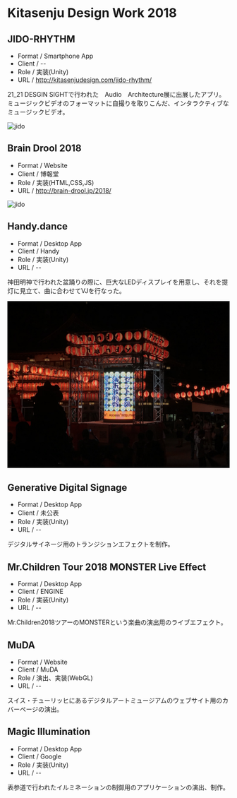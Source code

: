 # Kitasenju Design Work 2018


## JIDO-RHYTHM

* Format / Smartphone App
* Client / --
* Role / 実装(Unity)
* URL / http://kitasenjudesign.com/jido-rhythm/

21_21 DESGIN SIGHTで行われた　Audio　Architecture展に出展したアプリ。
ミュージックビデオのフォーマットに自撮りを取りこんだ、インタラクティブなミュージックビデオ。

![jido](https://kitasenjudesign.github.io/img/jidorhythm3.gif)


## Brain Drool 2018

* Format / Website
* Client / 博報堂
* Role / 実装(HTML,CSS,JS)
* URL / http://brain-drool.jp/2018/

![jido](https://kitasenjudesign.github.io/img/braindrool.jpg)


## Handy.dance

* Format / Desktop App
* Client / Handy
* Role / 実装(Unity)
* URL / --

神田明神で行われた盆踊りの際に、巨大なLEDディスプレイを用意し、それを提灯に見立て、曲に合わせてVJを行なった。

![kanda](./img/handy01.jpg)

## Generative Digital Signage

* Format / Desktop App
* Client / 未公表
* Role / 実装(Unity)
* URL / --

デジタルサイネージ用のトランジションエフェクトを制作。


## Mr.Children Tour 2018 MONSTER Live Effect

* Format / Desktop App
* Client / ENGINE
* Role / 実装(Unity)
* URL / --

Mr.Children2018ツアーのMONSTERという楽曲の演出用のライブエフェクト。


## MuDA

* Format / Website
* Client / MuDA
* Role / 演出、実装(WebGL)
* URL / --

スイス・チューリッヒにあるデジタルアートミュージアムのウェブサイト用のカバーページの演出。


## Magic Illumination

* Format / Desktop App
* Client / Google
* Role / 実装(Unity)
* URL / --

表参道で行われたイルミネーションの制御用のアプリケーションの演出、制作。



